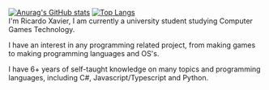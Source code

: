 [![Anurag's GitHub stats](https://github-readme-stats.vercel.app/api?username=App24&theme=dracula&show_icons=true&hide=stars,issues)](https://github.com/anuraghazra/github-readme-stats)
[![Top Langs](https://github-readme-stats.vercel.app/api/top-langs/?username=App24&layout=compact&theme=dracula)](https://github.com/anuraghazra/github-readme-stats)<br>
I'm Ricardo Xavier, I am currently a university student studying Computer Games Technology.

I have an interest in any programming related project, from making games to making programming languages and OS's.

I have 6+ years of self-taught knowledge on many topics and programming languages, including C#, Javascript/Typescript and Python.

<!---
App24/App24 is a ✨ special ✨ repository because its `README.md` (this file) appears on your GitHub profile.
You can click the Preview link to take a look at your changes.
--->
